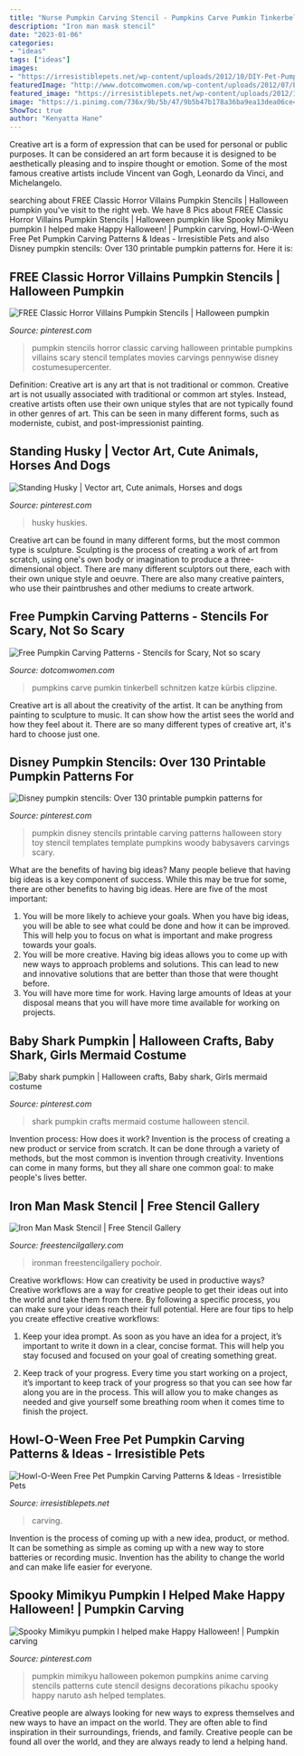 ```yaml
---
title: "Nurse Pumpkin Carving Stencil - Pumpkins Carve Pumkin Tinkerbell Schnitzen Katze Kürbis Clipzine"
description: "Iron man mask stencil"
date: "2023-01-06"
categories:
- "ideas"
tags: ["ideas"]
images:
- "https://irresistiblepets.net/wp-content/uploads/2012/10/DIY-Pet-Pumpkin-Carving-Ideas-Funny-Puppy_thumb.jpg"
featuredImage: "http://www.dotcomwomen.com/wp-content/uploads/2012/07/black-cat-pumpkin-carving-pattern-1.jpg"
featured_image: "https://irresistiblepets.net/wp-content/uploads/2012/10/DIY-Pet-Pumpkin-Carving-Ideas-Funny-Puppy_thumb.jpg"
image: "https://i.pinimg.com/736x/9b/5b/47/9b5b47b178a36ba9ea13dea06ce41c11.jpg"
ShowToc: true
author: "Kenyatta Hane"
---
```



Creative art is a form of expression that can be used for personal or public purposes. It can be considered an art form because it is designed to be aesthetically pleasing and to inspire thought or emotion. Some of the most famous creative artists include Vincent van Gogh, Leonardo da Vinci, and Michelangelo.

	

		
searching about FREE Classic Horror Villains Pumpkin Stencils | Halloween pumpkin you've visit to the right web. We have 8 Pics about FREE Classic Horror Villains Pumpkin Stencils | Halloween pumpkin like Spooky Mimikyu pumpkin I helped make Happy Halloween! | Pumpkin carving, Howl-O-Ween Free Pet Pumpkin Carving Patterns &amp; Ideas - Irresistible Pets and also Disney pumpkin stencils: Over 130 printable pumpkin patterns for. Here it is:
		
    
## FREE Classic Horror Villains Pumpkin Stencils | Halloween Pumpkin

<img loading=lazy src="https://i.pinimg.com/736x/b7/e3/f7/b7e3f74d7c0c63f58f2dd0e267759199.jpg" onerror="this.onerror=null;this.src='https://tse2.mm.bing.net/th?id=OIP.Zbyzwi19o1raVi3HPclGLgHaLX&amp;pid=15.1';" alt="FREE Classic Horror Villains Pumpkin Stencils | Halloween pumpkin">

_Source: pinterest.com_

>pumpkin stencils horror classic carving halloween printable pumpkins villains scary stencil templates movies carvings pennywise disney costumesupercenter. 

	

Definition: Creative art is any art that is not traditional or common.
Creative art is not usually associated with traditional or common art styles. Instead, creative artists often use their own unique styles that are not typically found in other genres of art. This can be seen in many different forms, such as moderniste, cubist, and post-impressionist painting.

    
## Standing Husky | Vector Art, Cute Animals, Horses And Dogs

<img loading=lazy src="https://i.pinimg.com/736x/be/72/68/be72680bd6b953617ee21cf31e54c777.jpg" onerror="this.onerror=null;this.src='https://tse4.mm.bing.net/th?id=OIP.T6XgAMPFMKP68YrzRbLSxAHaQC&amp;pid=15.1';" alt="Standing Husky | Vector art, Cute animals, Horses and dogs">

_Source: pinterest.com_

>husky huskies. 

	

Creative art can be found in many different forms, but the most common type is sculpture. Sculpting is the process of creating a work of art from scratch, using one's own body or imagination to produce a three-dimensional object. There are many different sculptors out there, each with their own unique style and oeuvre. There are also many creative painters, who use their paintbrushes and other mediums to create artwork.

    
## Free Pumpkin Carving Patterns - Stencils For Scary, Not So Scary

<img loading=lazy src="http://www.dotcomwomen.com/wp-content/uploads/2012/07/black-cat-pumpkin-carving-pattern-1.jpg" onerror="this.onerror=null;this.src='https://tse3.mm.bing.net/th?id=OIP.VX68f3Qfinx-RAi0loOz1QHaIm&amp;pid=15.1';" alt="Free Pumpkin Carving Patterns - Stencils for Scary, Not so scary">

_Source: dotcomwomen.com_

>pumpkins carve pumkin tinkerbell schnitzen katze kürbis clipzine. 

	

Creative art is all about the creativity of the artist. It can be anything from painting to sculpture to music. It can show how the artist sees the world and how they feel about it. There are so many different types of creative art, it's hard to choose just one.

    
## Disney Pumpkin Stencils: Over 130 Printable Pumpkin Patterns For

<img loading=lazy src="https://i.pinimg.com/736x/9b/5b/47/9b5b47b178a36ba9ea13dea06ce41c11.jpg" onerror="this.onerror=null;this.src='https://tse4.mm.bing.net/th?id=OIP.Znesa7fp2T52niKMc_I0cgHaLY&amp;pid=15.1';" alt="Disney pumpkin stencils: Over 130 printable pumpkin patterns for">

_Source: pinterest.com_

>pumpkin disney stencils printable carving patterns halloween story toy stencil templates template pumpkins woody babysavers carvings scary. 

	

What are the benefits of having big ideas?
Many people believe that having big ideas is a key component of success. While this may be true for some, there are other benefits to having big ideas. Here are five of the most important: 
1. You will be more likely to achieve your goals. When you have big ideas, you will be able to see what could be done and how it can be improved. This will help you to focus on what is important and make progress towards your goals. 
2. You will be more creative. Having big ideas allows you to come up with new ways to approach problems and solutions. This can lead to new and innovative solutions that are better than those that were thought before. 
3. You will have more time for work. Having large amounts of Ideas at your disposal means that you will have more time available for working on projects.

    
## Baby Shark Pumpkin | Halloween Crafts, Baby Shark, Girls Mermaid Costume

<img loading=lazy src="https://i.pinimg.com/736x/04/74/e5/0474e5d8f10cde1257fdfb52f404dd23.jpg" onerror="this.onerror=null;this.src='https://tse3.mm.bing.net/th?id=OIP.jFpJ3xfvWmHbqRrALq0MKwHaJ3&amp;pid=15.1';" alt="Baby shark pumpkin | Halloween crafts, Baby shark, Girls mermaid costume">

_Source: pinterest.com_

>shark pumpkin crafts mermaid costume halloween stencil. 

	

Invention process: How does it work?
Invention is the process of creating a new product or service from scratch. It can be done through a variety of methods, but the most common is invention through creativity. Inventions can come in many forms, but they all share one common goal: to make people's lives better.

    
## Iron Man Mask Stencil | Free Stencil Gallery

<img loading=lazy src="https://freestencilgallery.com/wp-content/uploads/2013/12/Iron-Man-Mask-Stencil-thumb.jpg" onerror="this.onerror=null;this.src='https://tse1.mm.bing.net/th?id=OIP.kXcwKYQnjpe_JcGi40V79gHaHa&amp;pid=15.1';" alt="Iron Man Mask Stencil | Free Stencil Gallery">

_Source: freestencilgallery.com_

>ironman freestencilgallery pochoir. 

	

Creative workflows: How can creativity be used in productive ways?
Creative workflows are a way for creative people to get their ideas out into the world and take them from there. By following a specific process, you can make sure your ideas reach their full potential. Here are four tips to help you create effective creative workflows:
1. Keep your idea prompt. As soon as you have an idea for a project, it’s important to write it down in a clear, concise format. This will help you stay focused and focused on your goal of creating something great.

2. Keep track of your progress. Every time you start working on a project, it’s important to keep track of your progress so that you can see how far along you are in the process. This will allow you to make changes as needed and give yourself some breathing room when it comes time to finish the project.


    
## Howl-O-Ween Free Pet Pumpkin Carving Patterns &amp; Ideas - Irresistible Pets

<img loading=lazy src="https://irresistiblepets.net/wp-content/uploads/2012/10/DIY-Pet-Pumpkin-Carving-Ideas-Funny-Puppy_thumb.jpg" onerror="this.onerror=null;this.src='https://tse2.mm.bing.net/th?id=OIP.hbK5Enuo4v3nDiCHUeRjyAHaJ4&amp;pid=15.1';" alt="Howl-O-Ween Free Pet Pumpkin Carving Patterns &amp; Ideas - Irresistible Pets">

_Source: irresistiblepets.net_

>carving. 

	

Invention is the process of coming up with a new idea, product, or method. It can be something as simple as coming up with a new way to store batteries or recording music. Invention has the ability to change the world and can make life easier for everyone.

    
## Spooky Mimikyu Pumpkin I Helped Make Happy Halloween! | Pumpkin Carving

<img loading=lazy src="https://i.pinimg.com/736x/0c/52/93/0c52933e1531d3749a9ed815eebec8c5--make-happy-pumpkins.jpg" onerror="this.onerror=null;this.src='https://tse1.mm.bing.net/th?id=OIP.prGS_GE6m00pfc_02JuBxwDhEs&amp;pid=15.1';" alt="Spooky Mimikyu pumpkin I helped make Happy Halloween! | Pumpkin carving">

_Source: pinterest.com_

>pumpkin mimikyu halloween pokemon pumpkins anime carving stencils patterns cute stencil designs decorations pikachu spooky happy naruto ash helped templates. 

	

Creative people are always looking for new ways to express themselves and new ways to have an impact on the world. They are often able to find inspiration in their surroundings, friends, and family. Creative people can be found all over the world, and they are always ready to lend a helping hand.

